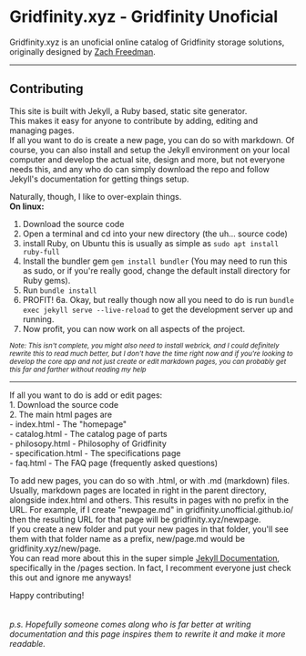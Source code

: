 # Gridfinity.xyz - Gridfinity Unoficial  

Gridfinity.xyz is an unoficial online catalog of Gridfinity storage solutions, originally designed by [Zach Freedman](https://www.youtube.com/@ZackFreedman).  

---  
## Contributing  

This site is built with Jekyll, a Ruby based, static site generator.  
This makes it easy for anyone to contribute by adding, editing and managing pages.  
If all you want to do is create a new page, you can do so with markdown. Of course, you can also install and setup the Jekyll environment on your local computer and develop the actual site, design and more, but not everyone needs this, and any who do can simply download the repo and follow Jekyll's documentation for getting things setup.  

Naturally, though, I like to over-explain things.  
__On linux:__  
  1. Download the source code  
  2. Open a terminal and cd into your new directory (the uh... source code)  
  3. install Ruby, on Ubuntu this is usually as simple as `sudo apt install ruby-full`  
  4. Install the bundler gem `gem install bundler` (You may need to run this as sudo, or if you're really good, change the default install directory for Ruby gems).  
  5. Run `bundle install`  
  6. PROFIT! 
  6a. Okay, but really though now all you need to do is run `bundle exec jekyll serve --live-reload` to get the development server up and running. 
  7. Now profit, you can now work on all aspects of the project.  

  <sub>*Note: This isn't complete, you might also need to install webrick, and I could definitely rewrite this to read much better, but I don't have the time right now and if you're looking to develop the core app and not just create or edit markdown pages, you can probably get this far and farther without reading my help*</sub>
  
---
  
If all you want to do is add or edit pages:  
    1. Download the source code  
    2. The main html pages are  
        - index.html - The "homepage"  
        - catalog.html - The catalog page of parts  
        - philosopy.html - Philosophy of Gridfinity  
        - specification.html - The specifications page  
        - faq.html - The FAQ page (frequently asked questions)  
 
 To add new pages, you can do so with .html, or with .md (markdown) files. Usually, markdown pages are located in right in the parent directory, alongside index.html and others. This results in pages with no prefix in the URL. For example, if I create "newpage.md" in gridfinity.unofficial.github.io/ then the resulting URL for that page will be gridfinity.xyz/newpage.  
 If you create a new folder and put your new pages in that folder, you'll see them with that folder name as a prefix, new/page.md would be gridfinity.xyz/new/page.  
 You can read more about this in the super simple [Jekyll Documentation](https://jekyllrb.com/docs), specifically in the /pages section. In fact, I recomment everyone just check this out and ignore me anyways!  

 Happy contributing!  
 <br/>
 <br/>
 *p.s. Hopefully someone comes along who is far better at writing documentation and this page inspires them to rewrite it and make it more readable.*
